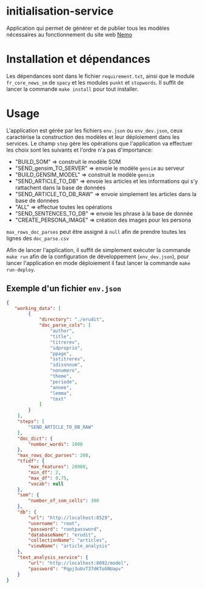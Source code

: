 # initialisation-service

Application qui permet de générer et de publier tous les modèles nécessaires au fonctionnement du site web [Nemo](https://github.com/erudit-recommandation/Nemo)

# Installation et dépendances
Les dépendances sont dans le fichier `requirement.txt`, ainsi que le module `fr_core_news_sm` de `spacy` et les modules `punkt` et `stopwords`. Il suffit de lancer la commande `make install` pour tout installer.

# Usage
L'application est gérée par les fichiers `env.json` ou `env_dev.json`, ceux caractérise la construction des modèles et leur déploiement dans les services. Le champ `step` gère les opérations que l'application va effectuer les choix sont les suivants et l'ordre n'a pas d'importance: 
- "BUILD_SOM" => construit le modèle SOM
- "SEND_gensim_TO_SERVER" => envoie le modèle `gensim` au serveur
- "BUILD_GENSIM_MODEL" => construit le modèle `gensim`
- "SEND_ARTICLE_TO_DB" => envoie les articles et les informations qui s'y rattachent dans la base de données
- "SEND_ARTICLE_TO_DB_RAW" => envoie simplement les articles dans la base de données
- "ALL" => effectue toutes les opérations
- "SEND_SENTENCES_TO_DB" => envoie les phrase à la base de donnée
- "CREATE_PERSONA_IMAGE" => création des images pour les persona

`max_rows_doc_parses` peut être assigné à `null` afin de prendre toutes les lignes des `doc_parse.csv`

Afin de lancer l'application, il suffit de simplement exécuter la commande `make run` afin de la configuration de développement (`env_dev.json`), pour lancer l'application en mode déploiement il faut lancer la commande `make run-deploy`.

## Exemple d'un fichier `env.json`
```json
{
   "working_data": [
        {
            "directory": "./erudit",
            "doc_parse_cols": [
                "author",
                "title",
                "titrerev",
                "idproprio",
                "ppage",
                "sstitrerev",
                "idissnnum",
                "nonumero",
                "theme",
                "periode",
                "annee",
                "lemma",
                "text"
            ]
        }
    ],
    "steps": [
        "SEND_ARTICLE_TO_DB_RAW"
    ], 
    "doc_dict": {
        "number_words": 1000
    },
    "max_rows_doc_parses": 200,
    "tfidf": {
        "max_features": 20000,
        "min_df": 2,
        "max_df": 0.75,
        "vocab": null
    },
    "som": {
        "number_of_som_cells": 300
    },
    "db": {
        "url": "http://localhost:8529",
        "username": "root",
        "password": "rootpassword",
        "databaseName": "erudit",
        "collectionName": "articles",
        "viewName": "article_analysis"
    },
    "text_analysis_service": {
        "url": "http://localhost:8092/model",
        "password": "Pqpj3uUvT37dKToGNUapv"
    }
}
```